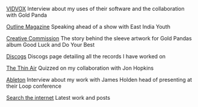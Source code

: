 [VIDVOX](https://vdmx.vidvox.net/blog/dan-tombs-live-with-gold-panda)
Interview about my uses of their software and the collaboration with Gold Panda

[Outline Magazine](http://www.outlineonline.co.uk/content/dan-tombs/interviews/110701/2482)
Speaking ahead of a show with East India Youth

[Creative Commission](https://www.creative-commission.com/news/inside-art-gold-pandas-good-luck-and-do-your-best-laura-lewis-and-dan-tombs)
The story behind the sleeve artwork for Gold Pandas album Good Luck and Do Your Best

[Discogs](https://www.discogs.com/artist/2882640-Dan-Tombs?filter_anv=0&type=Credits)
Discogs page detailing all the records I have worked on

[The Thin Air](http://thethinair.net/2015/05/interview-dan-tombs)
Quizzed on my collaboration with Jon Hopkins

[Ableton](https://loop.ableton.com/2015/participants/dan-tombs)
Interview about my work with James Holden head of presenting at their Loop conference

[Search the internet](https://duckduckgo.com/?q=dan+tombs+visuals)
Latest work and posts
